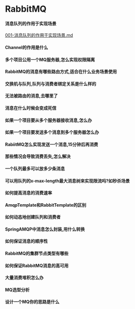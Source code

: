 # RabbitMQ

#### 消息队列的作用于实现场景

 [001-消息队列的作用于实现场景.md](001-消息队列的作用于实现场景.md) 

#### Channel的作用是什么



#### 多个项目公用一个MQ服务器,怎么实现权限隔离



#### RabbitMQ的消息有哪些路由方式,适合在什么业务场景使用



#### 交换机与队列,队列与消费者绑定关系是什么样的



#### 无法被路由的消息,去哪里了



#### 消息在什么时候会变成死信



#### 如果一个项目要从多个服务器接收消息,怎么办



#### 如果一个项目要发送多个消息到多个服务器怎么办



#### RabiitMQ怎么实现发送一个消息,15分钟后再消费



#### 那些情况会导致消费丢失,怎么解决



#### 一个队列最多可以放多少条消息



#### 可以用队列的x-max-length最大消息树来实现限流吗?如秒杀场景



#### 如何提高消息的消费速率



#### AmqpTemplate和RabbitTemplate的区别



#### 如何动态地创建队列和消费者



#### SpringAMQP中消息怎么封装,用什么转换



#### 如何保证消息的顺序性



#### RabbitMQ的集群节点类型有哪些



#### 如何保证RabbitMQ消息的高可用



#### 大量消费堆积怎么办



#### MQ选型分析



#### 设计一个MQ你的思路是什么

#### 